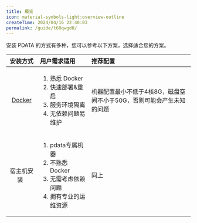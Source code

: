 ```yaml
---
title: 概览
icon: material-symbols-light:overview-outline
createTime: 2024/04/16 22:40:03
permalink: /guide/t60qwgd0/
---
```

安装 PDATA 的方式有多种，您可以参考以下方案，选择适合您的方案。

|           安装方式           | 用户需求适用                                                                                 | 推荐配置        |
|:------------------------:|:---------------------------------------------------------------------------------------|:------------------|
|       [Docker](/guide/z4qm4jgj/)        | <ol><li>熟悉 Docker</li><li>快速部署&重启</li><li>服务环境隔离</li><li>无依赖问题易维护</li></ol>            | 机器配置最小不低于4核8G，磁盘空间不小于50G，否则可能会产生未知的问题|
| 宿主机安装             &nbsp; | <ol><li>pdata专属机器</li><li>不熟悉 Docker</li><li>无需考虑依赖问题</li><li>拥有专业的运维资源&nbsp; &nbsp; </li></ol> | 同上|
